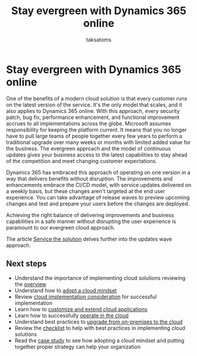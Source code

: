 ﻿---
title:  Stay evergreen with Dynamics 365 online
description: Learn how your solution stays always updated and with the latest security updates when it includes Dynamics 365 online.   
author: taksatoms
ms.author: tsato
ms.date: 05/15/2023
ms.topic: conceptual
---

# Stay evergreen with Dynamics 365 online

One of the benefits of a modern cloud solution is that every customer runs on the latest version of the service. It's the only model that scales, and it also applies to Dynamics 365 online. With this approach, every security patch, bug fix, performance enhancement, and functional improvement accrues to all implementations across the globe. Microsoft assumes responsibility for keeping the platform current. It means that you no longer have to pull large teams of people together every few years to perform a traditional upgrade over many weeks or months with limited added value for the business. The evergreen approach and the model of continuous updates gives your business access to the latest capabilities to stay ahead of the competition and meet changing customer expectations.

Dynamics 365 has embraced this approach of operating on one version in a way that delivers benefits without disruption. The improvements and enhancements embrace the CI/CD model, with service updates delivered on a weekly basis, but these changes aren't targeted at the end user experience. You can take advantage of release waves to preview upcoming changes and test and prepare your users before the changes are deployed.

Achieving the right balance of delivering improvements and business capabilities in a safe manner without disrupting the user experience is paramount to our evergreen cloud approach.

The article [Service the solution](service-solution.md) delves further into the updates wave approach.

## Next steps

- Understand the importance of implementing cloud solutions reviewing the [overview](implementing-cloud-solutions.md)
- Understand how to [adopt a cloud mindset](implementing-cloud-solutions-adopt-cloud-mindset.md)
- Review [cloud implementation consideration](implementing-cloud-solutions-cloud-implementation.md) for successful implementation
- Learn how to [customize and extend cloud applications](implementing-cloud-solutions-customize-extend-cloud-applications.md)
- Learn how to successfully [operate in the cloud](implementing-cloud-solutions-operate-in-cloud.md)
- Understand best practices to [upgrade from on-premises to the cloud](implementing-cloud-solutions-upgrade-from-onpremises-to-cloud.md)
- Review the [checklist](implementing-cloud-solutions-checklist.md) to help with best practices in implementing cloud solutions
- Read the [case study](implementing-cloud-solutions-case-study.md) to see how adopting a cloud mindset and putting together proper strategy can help your organization
